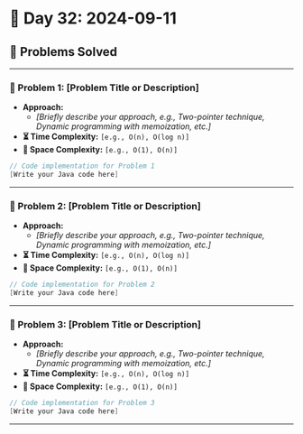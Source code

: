 
# 📅 Day 32: 2024-09-11

## 🚀 Problems Solved

---

### 🧩 Problem 1: [Problem Title or Description]
- **Approach:**
  - *[Briefly describe your approach, e.g., Two-pointer technique, Dynamic programming with memoization, etc.]*
- **⏳ Time Complexity:** `[e.g., O(n), O(log n)]`
- **💾 Space Complexity:** `[e.g., O(1), O(n)]`

```java
// Code implementation for Problem 1
[Write your Java code here]
```

---

### 🧩 Problem 2: [Problem Title or Description]
- **Approach:**
  - *[Briefly describe your approach, e.g., Two-pointer technique, Dynamic programming with memoization, etc.]*
- **⏳ Time Complexity:** `[e.g., O(n), O(log n)]`
- **💾 Space Complexity:** `[e.g., O(1), O(n)]`

```java
// Code implementation for Problem 2
[Write your Java code here]
```

---

### 🧩 Problem 3: [Problem Title or Description]
- **Approach:**
  - *[Briefly describe your approach, e.g., Two-pointer technique, Dynamic programming with memoization, etc.]*
- **⏳ Time Complexity:** `[e.g., O(n), O(log n)]`
- **💾 Space Complexity:** `[e.g., O(1), O(n)]`

```java
// Code implementation for Problem 3
[Write your Java code here]
```

---

